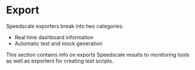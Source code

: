 # Export

Speedscale exporters break into two categories:

* Real time dashboard information
* Automatic test and mock generation

This section contains info on exports Speedscale results to monitoring tools as well as exporters for creating test scripts.